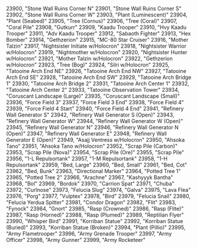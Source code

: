 ﻿23900, "Stone Wall Ruins Corner N"
23901, "Stone Wall Ruins Corner S"
23902, "Stone Wall Ruins Corner W"
23903, "Plant (Luminescent)"
23904, "Plant (Seabed)"
23905, "Tree (Cornus)"
23906, "Tree (Coral)"
23907, "Coral Pile"
23908, "Gutkurr"
23909, "Kaadu Trooper"
23910, "Hvy Kaadu Trooper"
23911, "Adv Kaadu Trooper"
23912, "Sabaoth Fighter"
23913, "Hex Bomber"
23914, "Gethzerion"
23915, "MC-80 Star Cruiser"
23916, "Mother Talzin"
23917, "Nightsister Initiate w/Holocron"
23918, "Nightsister Warrior w/Holocron"
23919, "Nightmother w/Holocron"
23920, "Nightsister Hunter w/Holocron"
23921, "Mother Talzin w/Holocron"
23922, "Gethzerion w/Holocron"
23923, "Tree (Bog)"
23924, "Silri w/Holocron"
23925, "Tatooine Arch End NE"
23926, "Tatooine Arch End NW"
23927, "Tatooine Arch End SE"
23928, "Tatooine Arch End SW"
23929, "Tatooine Arch Bridge 1"
23930, "Tatooine Arch Bridge 2"
23931, "Tatooine Arch Center 1"
23932, "Tatooine Arch Center 2"
23933, "Tatooine Observation Tower"
23934, "Coruscant Landscape (Large)"
23935, "Coruscant Landscape (Small)"
23936, "Force Field 3"
23937, "Force Field 3 End"
23938, "Force Field 4"
23939, "Force Field 4 Start"
23940, "Force Field 4 End"
23941, "Refinery Wall Generator S"
23942, "Refinery Wall Generator S (Open)"
23943, "Refinery Wall Generator W"
23944, "Refinery Wall Generator W (Open)"
23945, "Refinery Wall Generator N"
23946, "Refinery Wall Generator N (Open)"
23947, "Refinery Wall Generator E"
23948, "Refinery Wall Generator E (Open)"
23949, "Asajj Ventress w/Holocron"
23950, "Ahsoka Tano"
23951, "Ahsoka Tano w/Holocron"
23952, "Scrap Pile (Carbon)"
23953, "Scrap Pile (Nova)"
23954, "Scrap Pile (Ore)"
23955, "Scrap Pile"
23956, "1-L Repulsortank"
23957, "1-M Repulsortank"
23958, "1-H Repulsortank"
23959, "Bed, Large"
23960, "Bed, Small"
23961, "Bed, Cot"
23962, "Bed, Bunk"
23963, "Directional Marker"
23964, "Potted Tree 1"
23965, "Potted Tree 2"
23966, "Arachne"
23967, "Kashyyyk Bantha"
23968, "Bol"
23969, "Bordok"
23970, "Carrion Spat"
23971, "Chuba"
23972, "Curlnose"
23973, "Felucia Slug"
23974, "Galva"
23975, "Lava Flea"
23976, "Porg"
23977, "Vulptex"
23978, "Bird"
23979, "Felucia Snail"
23980, "Felucia Yerdua Spitter"
23981, "Condor Dragon"
23982, "Flit"
23983, "Fynock"
23984, "Gnort"
23985, "Rasp (Crowned)"
23986, "Rasp (Flite)"
23987, "Rasp (Horned)"
23988, "Rasp (Plumed)"
23989, "Reptilian Flyer"
23990, "Whisper Bird"
23991, "Korriban Statue"
23992, "Korriban Statue (Buried)"
23993, "Korriban Statue (Broken)"
23994, "Plant (Pillio)"
23995, "Army Flametrooper"
23996, "Army Grenade Trooper"
23997, "Army Officer"
23998, "Army Gunner"
23999, "Army Rocketeer"
